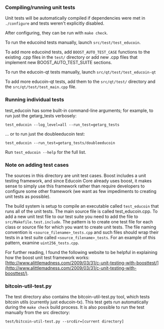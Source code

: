 ### Compiling/running unit tests

Unit tests will be automatically compiled if dependencies were met in `./configure`
and tests weren't explicitly disabled.

After configuring, they can be run with `make check`.

To run the educoind tests manually, launch `src/test/test_educoin`.

To add more educoind tests, add `BOOST_AUTO_TEST_CASE` functions to the existing
.cpp files in the `test/` directory or add new .cpp files that
implement new BOOST_AUTO_TEST_SUITE sections.

To run the educoin-qt tests manually, launch `src/qt/test/test_educoin-qt`

To add more educoin-qt tests, add them to the `src/qt/test/` directory and
the `src/qt/test/test_main.cpp` file.

### Running individual tests

test_educoin has some built-in command-line arguments; for
example, to run just the getarg_tests verbosely:

    test_educoin --log_level=all --run_test=getarg_tests

... or to run just the doubleeducoin test:

    test_educoin --run_test=getarg_tests/doubleeducoin

Run `test_educoin --help` for the full list.

### Note on adding test cases

The sources in this directory are unit test cases.  Boost includes a
unit testing framework, and since Educoin Core already uses boost, it makes
sense to simply use this framework rather than require developers to
configure some other framework (we want as few impediments to creating
unit tests as possible).

The build system is setup to compile an executable called `test_educoin`
that runs all of the unit tests.  The main source file is called
test_educoin.cpp. To add a new unit test file to our test suite you need 
to add the file to `src/Makefile.test.include`. The pattern is to create 
one test file for each class or source file for which you want to create 
unit tests.  The file naming convention is `<source_filename>_tests.cpp` 
and such files should wrap their tests in a test suite 
called `<source_filename>_tests`. For an example of this pattern, 
examine `uint256_tests.cpp`.

For further reading, I found the following website to be helpful in
explaining how the boost unit test framework works:
[http://www.alittlemadness.com/2009/03/31/c-unit-testing-with-boosttest/](http://www.alittlemadness.com/2009/03/31/c-unit-testing-with-boosttest/).

### bitcoin-util-test.py

The test directory also contains the bitcoin-util-test.py tool, which tests bitcoin utils (currently just educoin-tx). This test gets run automatically during the `make check` build process. It is also possible to run the test manually from the src directory:

```
test/bitcoin-util-test.py --srcdir=[current directory]

```